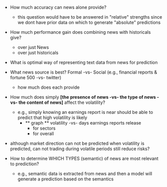 - How much accuracy can news alone provide?
    - this question would have to be answered in "relative" strengths since we dont have prior data on which to generate "absolute" predictions


- How much performance gain does combining news with historicals give?
    - over just News
    - over just historicals


- What is optimal way of representing text data from news for prediction


- What news source is best? Formal -vs- Social (e.g., financial reports & fortune 500 -vs- twitter)
    - how much does each provide


- How much does simply **[the presence of news -vs- the type of news -vs- the content of news]**  affect the volatility?
    - e.g., simply knowing an earnings report is near should be able to predict that high volatility is likely
        - ** graph ** volatility -vs- days earnings reports release
            - for sectors
            - for overall


- although market direction can not be predicted when volatility is predicted, can not trading during volatile periods still reduce risks?


- How to determine WHICH TYPES (semantic) of news are most relevant to prediction?
    - e.g., semantic data is extracted from news and then a model will generate a prediction based on the semantics
